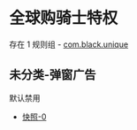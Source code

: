 # 全球购骑士特权

存在 1 规则组 - [com.black.unique](/src/apps/com.black.unique.ts)

## 未分类-弹窗广告

默认禁用

- [快照-0](https://i.gkd.li/i/13499502)
